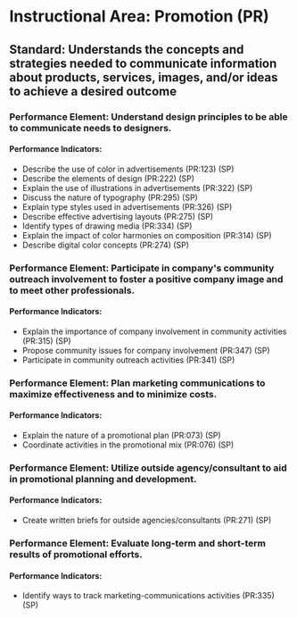 # Instructional Area: Promotion (PR)

## Standard: Understands the concepts and strategies needed to communicate information about products, services, images, and/or ideas to achieve a desired outcome

### Performance Element: Understand design principles to be able to communicate needs to designers.

#### Performance Indicators:

* Describe the use of color in advertisements (PR:123) (SP)
* Describe the elements of design (PR:222) (SP)
* Explain the use of illustrations in advertisements (PR:322) (SP)
* Discuss the nature of typography (PR:295) (SP)
* Explain type styles used in advertisements (PR:326) (SP)
* Describe effective advertising layouts (PR:275) (SP)
* Identify types of drawing media (PR:334) (SP)
* Explain the impact of color harmonies on composition (PR:314) (SP)
* Describe digital color concepts (PR:274) (SP)

### Performance Element: Participate in company's community outreach involvement to foster a positive company image and to meet other professionals.

#### Performance Indicators:

* Explain the importance of company involvement in community activities (PR:315) (SP)
* Propose community issues for company involvement (PR:347) (SP)
* Participate in community outreach activities (PR:341) (SP)

### Performance Element: Plan marketing communications to maximize effectiveness and to minimize costs.

#### Performance Indicators:

* Explain the nature of a promotional plan (PR:073) (SP)
* Coordinate activities in the promotional mix (PR:076) (SP)

### Performance Element: Utilize outside agency/consultant to aid in promotional planning and development.

#### Performance Indicators:

* Create written briefs for outside agencies/consultants (PR:271) (SP)

### Performance Element: Evaluate long-term and short-term results of promotional efforts.

#### Performance Indicators:

* Identify ways to track marketing-communications activities (PR:335) (SP)

